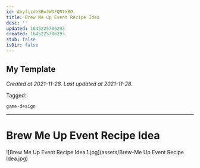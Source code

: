 ```yaml
---
id: Abyfizdh8BwJWDFQNtXBO
title: Brew Me up Event Recipe Idea
desc: ''
updated: 1645225706293
created: 1645225706293
stub: false
isDir: false
---
```

My Template
---

_Created at 2021-11-28._
_Last updated at 2021-11-28._



Tagged: 
```
game-design
```


---

# Brew Me Up Event Recipe Idea


![Brew Me Up Event Recipe Idea.1.jpg](assets/Brew-Me Up Event Recipe Idea.jpg)

